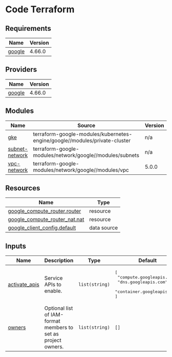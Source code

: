 # Code Terraform

## Requirements

| Name | Version |
|------|---------|
| <a name="requirement_google"></a> [google](#requirement\_google) | 4.66.0 |

## Providers

| Name | Version |
|------|---------|
| <a name="provider_google"></a> [google](#provider\_google) | 4.66.0 |

## Modules

| Name | Source | Version |
|------|--------|---------|
| <a name="module_gke"></a> [gke](#module\_gke) | terraform-google-modules/kubernetes-engine/google//modules/private-cluster | n/a |
| <a name="module_subnet-network"></a> [subnet-network](#module\_subnet-network) | terraform-google-modules/network/google//modules/subnets | n/a |
| <a name="module_vpc-network"></a> [vpc-network](#module\_vpc-network) | terraform-google-modules/network/google//modules/vpc | 5.0.0 |

## Resources

| Name | Type |
|------|------|
| [google_compute_router.router](https://registry.terraform.io/providers/hashicorp/google/4.66.0/docs/resources/compute_router) | resource |
| [google_compute_router_nat.nat](https://registry.terraform.io/providers/hashicorp/google/4.66.0/docs/resources/compute_router_nat) | resource |
| [google_client_config.default](https://registry.terraform.io/providers/hashicorp/google/4.66.0/docs/data-sources/client_config) | data source |

## Inputs

| Name | Description | Type | Default | Required |
|------|-------------|------|---------|:--------:|
| <a name="input_activate_apis"></a> [activate\_apis](#input\_activate\_apis) | Service APIs to enable. | `list(string)` | <pre>[<br>  "compute.googleapis.com",<br>  "dns.googleapis.com",<br>  "container.googleapis.com"<br>]</pre> | no |
| <a name="input_owners"></a> [owners](#input\_owners) | Optional list of IAM-format members to set as project owners. | `list(string)` | `[]` | no |
